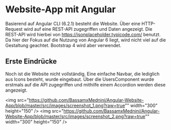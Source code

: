 # Website-App mit Angular
Basierend auf Angular CLI (6.2.1) besteht die Website. Über eine HTTP-Request wird auf eine REST-API zugegriffen und Daten angezeigt. Die REST-API wird hierbei von https://jsonplaceholder.typicode.com/ benutzt. Da hier der Fokus auf die Nutzung von Angular 6 liegt, wird nicht viel auf die Gestaltung geachtet. Bootstrap 4 wird aber verwendet.

## Erste Eindrücke
Noch ist die Website nicht vollständig. Eine einfache Navbar, die lediglich aus Icons besteht, wurde eingebaut. Über die UsersComponent wurde erstmals auf die API zugegriffen und mithilfe einem Accordion werden diese angezeigt. 

<img src="https://github.com/BassamxMednini/Angular-Website-App/blob/master/src/images/screenshot_1.png?raw=true"" width="300" height="150" /> <img src="https://github.com/BassamxMednini/Angular-Website-App/blob/master/src/images/screenshot_2.png?raw=true"" width="300" height="150" />
